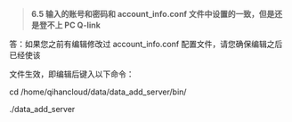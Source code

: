 > **6.5 输入的账号和密码和 account\_info.conf 文件中设置的一致，但是还是登不上 PC Q-link**

答：如果您之前有编辑修改过 account\_info.conf 配置文件，请您确保编辑之后已经使该

文件生效，即编辑后键入以下命令：

cd /home/qihancloud/data/data\_add\_server/bin/

./data\_add\_server



